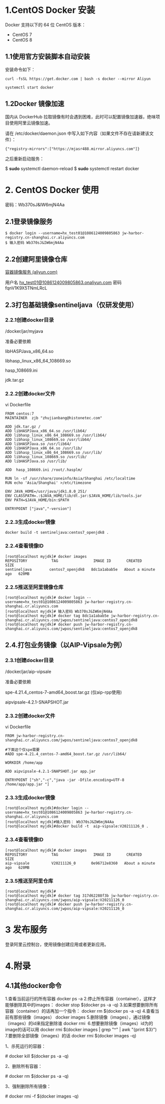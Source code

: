 # 1.CentOS Docker 安装

Docker 支持以下的 64 位 CentOS 版本：

- CentOS 7
- CentOS 8

## 1.1使用官方安装脚本自动安装

安装命令如下：

```
curl -fsSL https://get.docker.com | bash -s docker --mirror Aliyun

systemctl start docker
```



## 1.2Docker 镜像加速

国内从 DockerHub 拉取镜像有时会遇到困难，此时可以配置镜像加速器，绝味项目使用阿里云镜像加速。

请在 /etc/docker/daemon.json 中写入如下内容（如果文件不存在请新建该文件）：

```
{"registry-mirrors":["https://mjasr488.mirror.aliyuncs.com"]}
```

之后重新启动服务：

$ **sudo** systemctl daemon-reload
$ **sudo** systemctl restart docker

# 2. CentOS Docker 使用



密码：Wb370sJ&IW6mjN4Aa

## 2.1登录镜像服务

```
$ docker login --username=hx_test01@1086124009805863 jw-harbor-registry.cn-shanghai.cr.aliyuncs.com
$ 输入密码 Wb370sJ&IW6mjN4Aa
```

## 2.2创建阿里镜像仓库

[容器镜像服务 (aliyun.com)](https://cr.console.aliyun.com/cn-shanghai/instance/cri-q0f5rciz8noj8plw/repositories)

用户名 hx_test01@1086124009805863.onaliyun.com
密码     fqnV1K9X5TNmLRcL



## 2.3打包基础镜像sentineljava（仅研发使用）

### 2.2.1创建docker目录

/docker/jar/myjava

准备必要依赖

libHASPJava_x86_64.so

libhasp_linux_x86_64_108669.so

hasp_108669.ini

jdk.tar.gz

### 2.2.2创建docker文件

vi Dockerfile

```
FROM centos:7
MAINTAINER  zjb "zhujianbang@histonetec.com"

ADD jdk.tar.gz /
ADD libHASPJava_x86_64.so /usr/lib64/
ADD libhasp_linux_x86_64_108669.so /usr/lib64/
ADD libhasp_linux_108669.so /usr/lib64/
ADD libHASPJava.so /usr/lib64/
ADD libHASPJava_x86_64.so /usr/lib/
ADD libhasp_linux_x86_64_108669.so /usr/lib/
ADD libhasp_linux_108669.so /usr/lib/
ADD libHASPJava.so /usr/lib/

ADD  hasp_108669.ini /root/.hasplm/

RUN ln -sf /usr/share/zoneinfo/Asia/Shanghai /etc/localtime
RUN echo 'Asia/Shanghai' >/etc/timezone

ENV JAVA_HOME=/usr/java/jdk1.8.0_251/
ENV CLASSPATH=.:$JAVA_HOME/lib/dt.jar:$JAVA_HOME/lib/tools.jar
ENV PATH=$JAVA_HOME/bin:$PATH

ENTRYPOINT ["java","-version"]

```

### 2.2.3生成docker镜像

```
docker build -t sentineljava:centos7_openjdk8 .

```

### 2.2.4查看镜像ID

```
[root@localhost myjdk]# docker images
REPOSITORY           TAG                IMAGE ID       CREATED              SIZE
sentineljava        centos7_openjdk8   8dc1a1abab5e   About a minute ago   620MB

```



### 2.2.5推送至阿里镜像仓库

```
[root@localhost myjdk]# docker login --username=hx_test01@1086124009805863 jw-harbor-registry.cn-shanghai.cr.aliyuncs.com
[root@localhost myjdk]# 输入密码 Wb370sJ&IW6mjN4Aa
[root@localhost myjdk]# docker tag 8dc1a1abab5e jw-harbor-registry.cn-shanghai.cr.aliyuncs.com/jwpos/sentineljava:centos7_openjdk8
[root@localhost myjdk]# docker push jw-harbor-registry.cn-shanghai.cr.aliyuncs.com/jwpos/sentineljava:centos7_openjdk8

```

## 2.4.打包业务镜像（以AIP-Vipsale为例）

### 2.3.1创建docker目录

/docker/jar/aip-vipsale

准备必要依赖

spe-4.21.4_centos-7-amd64_boost.tar.gz (仅aip-rpp使用)

aipvipsale-4.2.1-SNAPSHOT.jar

### 2.3.2创建docker文件

vi Dockerfile

```
FROM jw-harbor-registry.cn-shanghai.cr.aliyuncs.com/jwpos/sentineljava:centos7_openjdk8

#下面这个仅spe需要
#ADD spe-4.21.4_centos-7-amd64_boost.tar.gz /usr/lib64/

WORKDIR /home/app

ADD aipvipsale-4.2.1-SNAPSHOT.jar app.jar

ENTRYPOINT ["sh","-c","java -jar -Dfile.encoding=UTF-8 /home/app/app.jar "]
```

### 2.3.3生成docker镜像

```
[root@localhost myjdk]#docker login --username=hx_test01@1086124009805863 jw-harbor-registry.cn-shanghai.cr.aliyuncs.com
[root@localhost myjdk]#输入密码： Wb370sJ&IW6mjN4Aa
[root@localhost myjdk]#docker build -t  aip-vipsale:V20211126_0 .

```

### 2.3.4查看镜像ID

```
[root@localhost myjdk]# docker images
REPOSITORY           TAG                IMAGE ID       CREATED              SIZE
aip-vipsale          V20211126_0       0e96712e8360   About a minute ago   620MB

```

### 2.3.5推送至阿里仓库

```
[root@localhost myjdk]# 
[root@localhost myjdk]# docker tag 317d62288f3b jw-harbor-registry.cn-shanghai.cr.aliyuncs.com/jwpos/aip-vipsale:V20211126_0
[root@localhost myjdk]# docker push jw-harbor-registry.cn-shanghai.cr.aliyuncs.com/jwpos/aip-vipsale:V20211126_0
```



# 3 发布服务

登录阿里云控制台，使用镜像创建应用或者更新应用。



# 4.附录



## 4.1其他docker命令

1.查看当前运行的所有容器
 docker ps -a
 2.停止所有容器（container），这样才能够删除其中的images：
 docker stop $(docker ps -a -q)
 3.如果想要删除所有容器（container）的话再加一个指令：
 docker rm $(docker ps -a -q)
 4.查看当前有那些镜像（images）
 docker images
 5.删除镜像（images），通过镜像（images）的id来指定删除谁
 docker rmi <image id>
 6.想要删除镜像（images）id为<None>的image的话可以用
 docker rmi $(docker images | grep "^<none>" | awk "{print $3}")
 7.要删除全部镜像（images）的话
 docker rmi $(docker images -q)

1、杀死运行的容器：

 \# docker kill $(docker ps -a -q)

2、删除所有容器：

\# docker rm $(docker ps -a -q)

3、强制删除所有镜像：

\# docker rmi -f $(docker images -q)